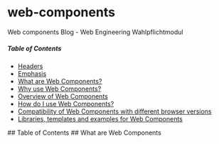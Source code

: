 # web-components
Web components Blog - Web Engineering Wahlpflichtmodul

##### Table of Contents  
* [Headers](#headers)  
* [Emphasis](#emphasis)  
* [What are Web Components?](#whatare)  
* [Why use Web Components?](#whyuse)  
* [Overview of Web Components](#overview)  
* [How do I use Web Components?](#howuse)   
* [Compatibility of Web Components with different browser versions](#compatibility)  
* [Libraries, templates and examples for Web Components](#libraries)  

<a name="headers"/>   
## Table of Contents  


<a name="whatare"/>   
## What are Web Components
